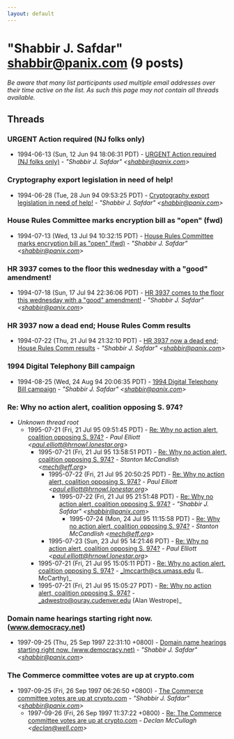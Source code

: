```yaml
---
layout: default
---
```


# "Shabbir J. Safdar" <shabbir@panix.com> (9 posts)

_Be aware that many list participants used multiple email addresses over their time active on the list. As such this page may not contain all threads available._

## Threads

### URGENT Action required (NJ folks only)
+ 1994-06-13 (Sun, 12 Jun 94 18:06:31 PDT) - [URGENT Action required (NJ folks only)](/archive/1994/06/1e16089b57a0258569ba6376cd2c0cf06155141c3656bb32e742f019c1f1bf7d) - _"Shabbir J. Safdar" \<shabbir@panix.com\>_

### Cryptography export legislation in need of help!
+ 1994-06-28 (Tue, 28 Jun 94 09:53:25 PDT) - [Cryptography export legislation in need of help!](/archive/1994/06/9e2c08f9a3c61282949eb9be43a51c3260b2640a6a28eaced9d620114fb0f6bf) - _"Shabbir J. Safdar" \<shabbir@panix.com\>_

### House Rules Committee marks encryption bill as "open" (fwd)
+ 1994-07-13 (Wed, 13 Jul 94 10:32:15 PDT) - [House Rules Committee marks encryption bill as "open" (fwd)](/archive/1994/07/f9362e2bc36b71533f7a070dcf76474dc8a503044203415f6c0bfc9daf5fd94b) - _"Shabbir J. Safdar" \<shabbir@panix.com\>_

### HR 3937 comes to the floor this wednesday with a "good" amendment!
+ 1994-07-18 (Sun, 17 Jul 94 22:36:06 PDT) - [HR 3937 comes to the floor this wednesday with a "good" amendment!](/archive/1994/07/174bae44836ba63dd8a3de74762b604229bf3a3d47c00023f420816ba37c356e) - _"Shabbir J. Safdar" \<shabbir@panix.com\>_

### HR 3937 now a dead end; House Rules Comm results
+ 1994-07-22 (Thu, 21 Jul 94 21:32:10 PDT) - [HR 3937 now a dead end; House Rules Comm results](/archive/1994/07/23438ffd2155f6df90f7c54cea44bf73bdf7597e3eac6fe3cad23d8416aac073) - _"Shabbir J. Safdar" \<shabbir@panix.com\>_

### 1994 Digital Telephony Bill campaign
+ 1994-08-25 (Wed, 24 Aug 94 20:06:35 PDT) - [1994 Digital Telephony Bill campaign](/archive/1994/08/f3aa83bdf07efe86e933549b7c99e62f44bd4c1103063f00a1e79162bba24ea7) - _"Shabbir J. Safdar" \<shabbir@panix.com\>_

### Re: Why no action alert, coalition opposing S. 974?
+ _Unknown thread root_
  + 1995-07-21 (Fri, 21 Jul 95 09:51:45 PDT) - [Re: Why no action alert, coalition opposing S. 974?](/archive/1995/07/0ee4fd8beefd3158497b982fa9bdf62f165e7a5679253cc99b49525cb5b858c9) - _Paul Elliott \<paul.elliott@hrnowl.lonestar.org\>_
    + 1995-07-21 (Fri, 21 Jul 95 13:58:51 PDT) - [Re: Why no action alert, coalition opposing S. 974?](/archive/1995/07/748e5279e1d4ea0609ffbacff0e28fe16429623b2c2785cb6137eedf8e345db4) - _Stanton McCandlish \<mech@eff.org\>_
      + 1995-07-22 (Fri, 21 Jul 95 20:50:25 PDT) - [Re: Why no action alert, coalition opposing S. 974?](/archive/1995/07/160eb5b68008090a95c94b1cf4868d8303307dd5683f2ba509c235b10ad5bbab) - _Paul Elliott \<paul.elliott@hrnowl.lonestar.org\>_
        + 1995-07-22 (Fri, 21 Jul 95 21:51:48 PDT) - [Re: Why no action alert, coalition opposing S. 974?](/archive/1995/07/64f7931ac828e41b6de3733684ace2977fc5aa3159befefa0a596a18fdee7eca) - _"Shabbir J. Safdar" \<shabbir@panix.com\>_
          + 1995-07-24 (Mon, 24 Jul 95 11:15:58 PDT) - [Re: Why no action alert, coalition opposing S. 974?](/archive/1995/07/3451c1d947d69f929ef70a7dbbad82b2e7fb2f3fc9c450b7eeabac141c513965) - _Stanton McCandlish \<mech@eff.org\>_
      + 1995-07-23 (Sun, 23 Jul 95 14:21:46 PDT) - [Re: Why no action alert, coalition opposing S. 974?](/archive/1995/07/4e693267f4cdcb0c60847b2eae1128691be003243d6e969243024a611fd4c8d0) - _Paul Elliott \<paul.elliott@hrnowl.lonestar.org\>_
    + 1995-07-21 (Fri, 21 Jul 95 15:05:11 PDT) - [Re: Why no action alert, coalition opposing S. 974?](/archive/1995/07/66b540c04f060cf8808e223115a0a813e7012c68bde6b1d0092cbbf933eda670) - _lmccarth@cs.umass.edu (L. McCarthy)_
    + 1995-07-21 (Fri, 21 Jul 95 15:05:27 PDT) - [Re: Why no action alert, coalition opposing S. 974?](/archive/1995/07/d0229be20aa3d145589c6bf916926dc36da3f2bfb40233e5a668da5488dd0e96) - _adwestro@ouray.cudenver.edu (Alan Westrope)_

### Domain name hearings starting right now.  (www.democracy.net)
+ 1997-09-25 (Thu, 25 Sep 1997 22:31:10 +0800) - [Domain name hearings starting right now.  (www.democracy.net)](/archive/1997/09/16a31d6696519609bcc1cfc338f65484c0a03c8513863226051c7eebd3d7660d) - _"Shabbir J. Safdar" \<shabbir@panix.com\>_

### The Commerce committee votes are up at crypto.com
+ 1997-09-25 (Fri, 26 Sep 1997 06:26:50 +0800) - [The Commerce committee votes are up at crypto.com](/archive/1997/09/e1ff1a2b4598e6ea5572f33dc91a4d42c79b1f4a94d18c5f698d192f2081aa48) - _"Shabbir J. Safdar" \<shabbir@panix.com\>_
  + 1997-09-26 (Fri, 26 Sep 1997 11:37:22 +0800) - [Re: The Commerce committee votes are up at crypto.com](/archive/1997/09/4b21c6d8e37295b0f9f04bb099124e52a1c72db7e3558460810dcbea15c35306) - _Declan McCullagh \<declan@well.com\>_

